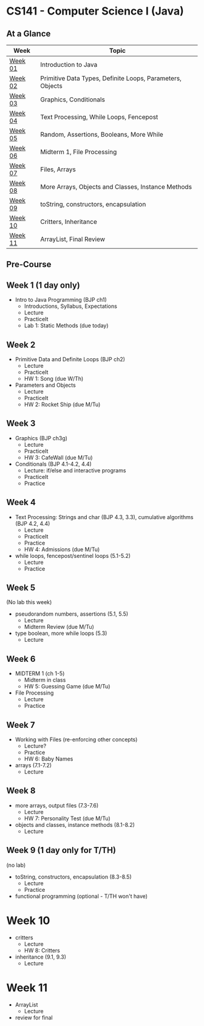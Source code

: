 # CS141 - Computer Science I (Java)

## At a Glance

| Week                | Topic
|---------------------|-----------------------------------------
| [Week 01](#week-1)  | Introduction to Java
| [Week 02](#week-2)  | Primitive Data Types, Definite Loops, Parameters, Objects
| [Week 03](#week-3)  | Graphics, Conditionals
| [Week 04](#week-4)  | Text Processing, While Loops, Fencepost
| [Week 05](#week-5)  | Random, Assertions, Booleans, More While
| [Week 06](#week-6)  | Midterm 1, File Processing
| [Week 07](#week-7)  | Files, Arrays
| [Week 08](#week-8)  | More Arrays, Objects and Classes, Instance Methods
| [Week 09](#week-9)  | toString, constructors, encapsulation
| [Week 10](#week-10) | Critters, Inheritance
| [Week 11](#week-11) | ArrayList, Final Review

## Pre-Course

## Week 1 (1 day only)
- Intro to Java Programming (BJP ch1)
  - Introductions, Syllabus, Expectations
  - Lecture
  - PracticeIt
  - Lab 1: Static Methods (due today)

## Week 2
- Primitive Data and Definite Loops (BJP ch2)
  - Lecture
  - PracticeIt
  - HW 1: Song (due W/Th)
- Parameters and Objects
  - Lecture
  - PracticeIt
  - HW 2: Rocket Ship (due M/Tu)

## Week 3
- Graphics (BJP ch3g)
  - Lecture
  - PracticeIt
  - HW 3: CafeWall (due M/Tu)
- Conditionals (BJP 4.1-4.2, 4.4)
  - Lecture: if/else and interactive programs
  - PracticeIt
  - Practice

## Week 4
- Text Processing: Strings and char (BJP 4.3, 3.3), cumulative algorithms (BJP 4.2, 4.4)
  - Lecture
  - PracticeIt
  - Practice
  - HW 4: Admissions (due M/Tu)
- while loops, fencepost/sentinel loops (5.1-5.2)
  - Lecture
  - Practice

## Week 5
(No lab this week)
- pseudorandom numbers, assertions (5.1, 5.5)
  - Lecture
  - Midterm Review (due M/Tu)
- type boolean, more while loops (5.3)
  - Lecture

## Week 6
- MIDTERM 1 (ch 1-5)
  - Midterm in class
  - HW 5: Guessing Game (due M/Tu)
- File Processing
  - Lecture
  - Practice

## Week 7
- Working with Files (re-enforcing other concepts)
  - Lecture?
  - Practice
  - HW 6: Baby Names
- arrays (7.1-7.2)
  - Lecture

## Week 8
- more arrays, output files (7.3-7.6)
  - Lecture
  - HW 7: Personality Test (due M/Tu)
- objects and classes, instance methods (8.1-8.2)
  - Lecture

## Week 9 (1 day only for T/TH)
(no lab)
- toString, constructors, encapsulation (8.3-8.5)
  - Lecture
  - Practice
- functional programming (optional - T/TH won't have)

# Week 10
- critters
  - Lecture
  - HW 8: Critters
- inheritance (9.1, 9.3)
  - Lecture

# Week 11
- ArrayList
  - Lecture
- review for final
